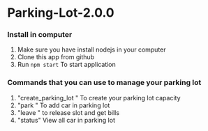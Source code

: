 # Parking-Lot-2.0.0

### Install in computer

1.  Make sure you have install nodejs in your computer
2.  Clone this app from github
3.  Run  `npm start`  To start application

### Commands that you can use to manage your parking lot

 1. "create_parking_lot <number>" To create your parking lot capacity
 2.  "park <Registration Number> <Color>" To add car in parking lot
 3. "leave <Registration Number> <Parking Time>" to release slot and get bills
 4. "status" View  all car in parking lot